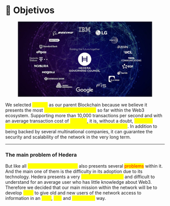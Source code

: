 # 📍 Objetivos&#x20;

<figure><img src="../../../../.gitbook/assets/Hedera-Hashgraph-HBAR-spends-more-than-4-billion-to-1024x576-1.jpg" alt=""><figcaption></figcaption></figure>

We selected <mark style="color:yellow;">Hedera</mark> as our parent Blockchain because we believe it presents the most <mark style="color:yellow;">revolutionary technology</mark> so far within the Web3 ecosystem. Supporting more than 10,000 transactions per second and with an average transaction cost of <mark style="color:yellow;">$0.0001</mark>, it is, without a doubt, <mark style="color:yellow;">the most revolutionary Blockchain in the Web3 ecosystem right now</mark>. In addition to being backed by several multinational companies, it can guarantee the security and scalability of the network in the very long term.

***

### The main problem of Hedera

But like all <mark style="color:yellow;">technological revolution</mark> also presents several <mark style="color:red;">problems</mark> within it. And the main one of them is the difficulty in its adoption due to its technology. Hedera presents a very <mark style="color:yellow;">complex technology</mark> and difficult to understand for an average user who has little knowledge about Web3. Therefore we decided that our main mission within the network will be to develop <mark style="color:yellow;">tools</mark> to give old and new users of the network access to information in an <mark style="color:yellow;">easy</mark>, <mark style="color:yellow;">fast</mark> and <mark style="color:yellow;">convenient</mark> way.
